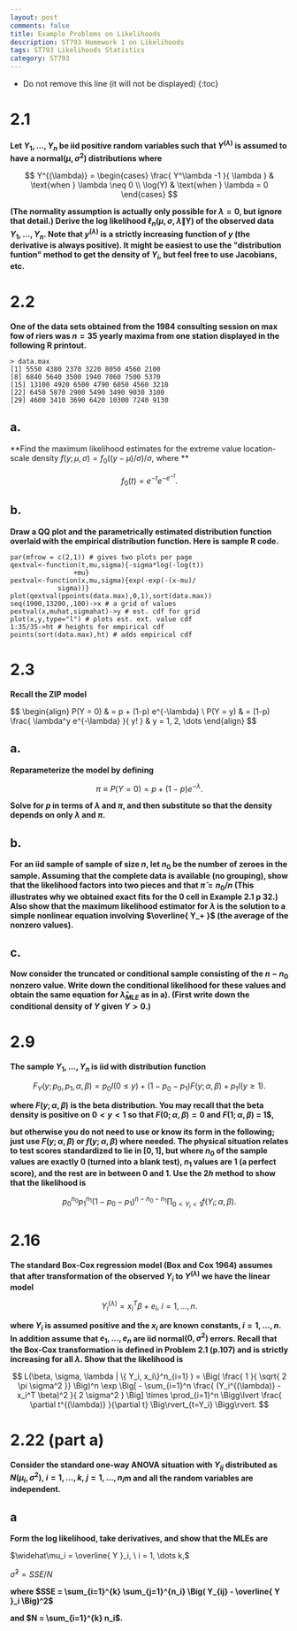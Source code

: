```yaml
---
layout: post
comments: false
title: Example Problems on Likelihoods
description: ST793 Homework 1 on Likelihoods
tags: ST793 Likelihoods Statistics
category: ST793
---
```


* Do not remove this line (it will not be displayed)
{:toc}



# 2.1
**Let $Y_1, \dots, Y_n$ be iid positive random variables such that $Y^{(\lambda)}$ is assumed to have a normal$(\mu, \sigma^2)$ distributions where**

$$
Y^{(\lambda)} = 
\begin{cases}
\frac{ Y^\lambda -1 }{ \lambda } & \text{when } \lambda \neq 0 \\
\log(Y) & \text{when } \lambda = 0
\end{cases}
$$

**(The normality assumption is actually only possible for $\lambda = 0$, but ignore that detail.) Derive the log likelihood $\ell_n (\mu, \sigma, \lambda \| \mathbf Y)$ of the observed data $Y_1, \dots, Y_n$. Note that $y^{(\lambda)}$ is a strictly increasing function of $y$ (the derivative is always positive). It might be easiest to use the "distribution funtion" method to get the density of $Y_i$, but feel free to use Jacobians, etc.**


# 2.2
**One of the data sets obtained from the 1984 consulting session on max fow of riers was $n=35$ yearly maxima from one station displayed in the following R printout.**


```
> data.max
[1] 5550 4380 2370 3220 8050 4560 2100
[8] 6840 5640 3500 1940 7060 7500 5370
[15] 13100 4920 6500 4790 6050 4560 3210
[22] 6450 5870 2900 5490 3490 9030 3100
[29] 4600 3410 3690 6420 10300 7240 9130
```

## a.
**Find the maximum likelihood estimates for the extreme value location-scale density $f(y; \mu, \sigma) = f_0((y-\mu)/\sigma)/\sigma$, where **

$$
f_0(t)=e^{-t}e^{-e^{-t}}.
$$



## b.
**Draw a QQ plot and the parametrically estimated distribution function overlaid with the empirical distribution function. Here is sample R code.**

```
par(mfrow = c(2,1)) # gives two plots per page
qextval<-function(t,mu,sigma){-sigma*log(-log(t))
                +mu}
pextval<-function(x,mu,sigma){exp(-exp(-(x-mu)/
            sigma))}
plot(qextval(ppoints(data.max),0,1),sort(data.max))
seq(1900,13200,,100)->x # a grid of values
pextval(x,muhat,sigmahat)->y # est. cdf for grid
plot(x,y,type="l") # plots est. ext. value cdf
1:35/35->ht # heights for empirical cdf
points(sort(data.max),ht) # adds empirical cdf
```


# 2.3
**Recall the ZIP model**

\$$
\begin{align}
P(Y = 0) & = p + (1-p) e^{-\lambda} \\
P(Y = y) & = (1-p) \frac{ \lambda^y e^{-\lambda} }{ y! } & y = 1, 2, \dots
\end{align}
$$


## a. 
**Reparameterize the model by defining**

$$
\pi \equiv P(Y = 0) = p + (1-p)e^{-\lambda}.
$$

**Solve for $p$ in terms of $\lambda$ and $\pi$, and then substitute so that the density depends on only $\lambda$ and $\pi$.**



## b.
**For an iid sample of sample of size $n$, let $n_0$ be the number of zeroes in the sample. Assuming that the complete data is available (no grouping), show that the likelihood factors into two pieces and that $\widehat \pi = n_0 / n$ (This illustrates why we obtained exact fits for the 0 cell in Example 2.1 p 32.) Also show that the maximum likelihood estimator for $\lambda$ is the solution to a simple nonlinear equation involving $\overline{ Y_+ }$ (the average of the nonzero values).**


## c.
**Now consider the truncated or conditional sample consisting of the $n-n_0$ nonzero value. Write down the conditional likelihood for these values and obtain the same equation for $\hat \lambda_{MLE}$ as in a). (First write down the conditional density of $Y$ given $Y > 0$.)**



# 2.9
**The sample $Y_1, \dots , Y_n$ is iid with distribution function**

$$
F_Y(y; p_0, p_1, \alpha, \beta) = p_0 I(0 \leq y) + (1 - p_0 - p_1) F(y ; \alpha, \beta) + p_1 I(y \geq 1).
$$

**where $F(y; \alpha, \beta)$ is the beta distribution. You may recall that the beta density is positive on $0 < y< 1$ so that $F(0; \alpha, \beta) = 0$ and $F(1; \alpha , \beta$) = 1$,**

**but otherwise you do not need to use or know its form in the following; just use $F(y; \alpha, \beta)$ or $f(y; \alpha, \beta)$ where needed. The physical situation relates to test scores standardized to lie in $[0,1]$, but where $n_0$ of the sample values are exactly 0 (turned into a blank test), $n_1$ values are 1 (a perfect score), and the rest are in between 0 and 1. Use the $2h$ method to show that the likelihood is**

$$
p_0^{n_0}p_1^{n_1}(1 - p_0 - p_1)^{n-n_0-n_1} \prod_{0 < Y_i<1} f(Y_i; \alpha, \beta).
$$


# 2.16
**The standard Box-Cox regression model (Box and Cox 1964) assumes that after transformation of the observed $Y_i$ to $Y^{(\lambda)}$ we have the linear model**

$$
Y_i^{(\lambda)} = x_i^T \beta + e_i,\ i = 1, \dots , n.
$$

**where $Y_i$ is assumed positive and the $x_i$ are known constants, $i = 1, \dots , n$. In addition assume that $e_1, \dots , e_n$ are iid normal$(0, \sigma^2)$ errors. Recall that the Box-Cox transformation is defined in Problem 2.1 (p.107) and is strictly increasing for all $\lambda$. Show that the likelihood is**

$$
L(\beta, \sigma, \lambda | \{ Y_i, x_i\}^n_{i=1} ) = \Big( \frac{ 1 }{ \sqrt{ 2 \pi \sigma^2 }} \Big)^n \exp \Big[ - \sum_{i=1}^n \frac{ (Y_i^{(\lambda)} - x_i^T \beta)^2 }{ 2 \sigma^2 } \Big] \times \prod_{i=1}^n \Bigg\lvert \frac{ \partial t^{(\lambda)} }{\partial t} \Big\rvert_{t=Y_i} \Bigg\rvert.
$$

# 2.22 (part a)
**Consider the standard one-way ANOVA situation with $Y_{ij}$ distributed as $N(\mu_i, \sigma^2), \ i = 1, \dots, k, \ j = 1, \dots, n_i$m and all the random variables are independent.**

## a
**Form the log likelihood, take derivatives, and show that the MLEs are**

$\widehat\mu_i = \overline{ Y }_i, \ i = 1, \dots k,$

$\widehat\sigma^2 = SSE/ N$ 

**where $SSE = \sum_{i=1}^{k} \sum_{j=1}^{n_i} \Big( Y_{ij} - \overline{ Y }_i \Big)^2$**

**and $N = \sum_{i=1}^{k} n_i$.**

